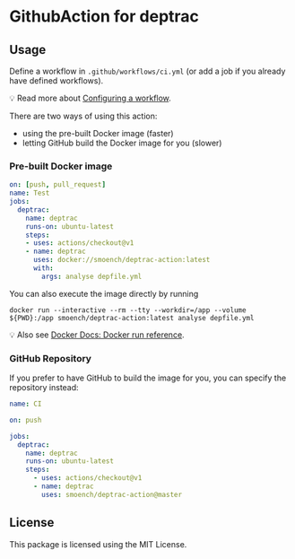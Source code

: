 # GithubAction for deptrac

## Usage

Define a workflow in `.github/workflows/ci.yml` (or add a job if you already have defined workflows).

:bulb: Read more about [Configuring a workflow](https://help.github.com/en/articles/configuring-a-workflow).

There are two ways of using this action:

* using the pre-built Docker image (faster)
* letting GitHub build the Docker image for you (slower)

### Pre-built Docker image

```yaml
on: [push, pull_request]
name: Test
jobs:
  deptrac:
    name: deptrac
    runs-on: ubuntu-latest
    steps:
    - uses: actions/checkout@v1
    - name: deptrac
      uses: docker://smoench/deptrac-action:latest
      with:
        args: analyse depfile.yml
```

You can also execute the image directly by running

```shell script
docker run --interactive --rm --tty --workdir=/app --volume ${PWD}:/app smoench/deptrac-action:latest analyse depfile.yml
```

:bulb: Also see [Docker Docs: Docker run reference](https://docs.docker.com/engine/reference/run/).

### GitHub Repository

If you prefer to have GitHub to build the image for you, you can specify the repository instead:

```yaml
name: CI

on: push

jobs:
  deptrac:
    name: deptrac
    runs-on: ubuntu-latest
    steps:
      - uses: actions/checkout@v1
      - name: deptrac
        uses: smoench/deptrac-action@master
```

## License

This package is licensed using the MIT License.
